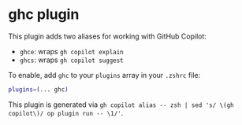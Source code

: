 # ghc plugin

This plugin adds two aliases for working with GitHub Copilot:

- `ghce`: wraps `gh copilot explain`
- `ghcs`: wraps `gh copilot suggest`

To enable, add `ghc` to your `plugins` array in your `.zshrc` file:

```zsh
plugins=(... ghc)
```

This plugin is generated via `gh copilot alias -- zsh | sed 's/ \(gh copilot\)/ op plugin run -- \1/'`.

